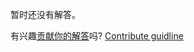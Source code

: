 
暂时还没有解答。

有兴趣[贡献你的解答](https://github.com/BFEdev/BFE.dev-solutions/blob/main/problem/implement-classnames_zh.md)吗? [Contribute guidline](https://github.com/BFEdev/BFE.dev-solutions#how-to-contribute)
